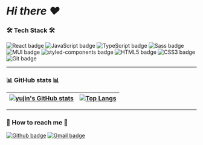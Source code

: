 # *Hi there ♥*
 


### 🛠 Tech Stack 🛠 

![React badge](https://img.shields.io/badge/React-61DAFB?style=for-the-badge&logo=React&logoColor=black) ![JavaScript badge](https://img.shields.io/badge/JavaScript-F7DF1E?style=for-the-badge&logo=JavaScript&logoColor=black) ![TypeScript badge](https://img.shields.io/badge/TypeScript-3178C6?style=for-the-badge&logo=TypeScript&logoColor=white) ![Sass badge](https://img.shields.io/badge/Sass-CC6699?style=for-the-badge&logo=Sass&logoColor=white) ![MUI badge](https://img.shields.io/badge/MUI-007FFF?style=for-the-badge&logo=MUI&logoColor=white) ![styled-components badge](https://img.shields.io/badge/styled--components-DB7093?style=for-the-badge&logo=styled-components&logoColor=white) ![HTML5 badge](https://img.shields.io/badge/HTML5-E34F26?style=for-the-badge&logo=html5&logoColor=white) ![CSS3 badge](https://img.shields.io/badge/CSS3-1572B6?style=for-the-badge&logo=css3&logoColor=white) ![Git badge](https://img.shields.io/badge/GIT-F05032?style=for-the-badge&logo=git&logoColor=white)

---

### 📊 GitHub stats 📊


[![yujin's GitHub stats](https://github-readme-stats.vercel.app/api?username=newjinny&show_icons=true&theme=dark&text_color=fff&border_color=white&hide_title=true)](https://github.com/newjinny) | [![Top Langs](https://github-readme-stats.vercel.app/api/top-langs/?username=newjinny&theme=dark&text_color=fff&border_color=white&layout=compact)](https://github.com/newjinny) 
| ----------- | ------------ |

---

### 💌 How to reach me 💌

[![Github badge](https://img.shields.io/badge/newjinny-100000?style=for-the-badge&logo=github&logoColor=white)](https://github.com/newjinny) [![Gmail badge](https://img.shields.io/badge/syj9437@gmail.com-c5221f?style=for-the-badge&logo=gmail&logoColor=white)](mailto:syj9437@gmail.com)

